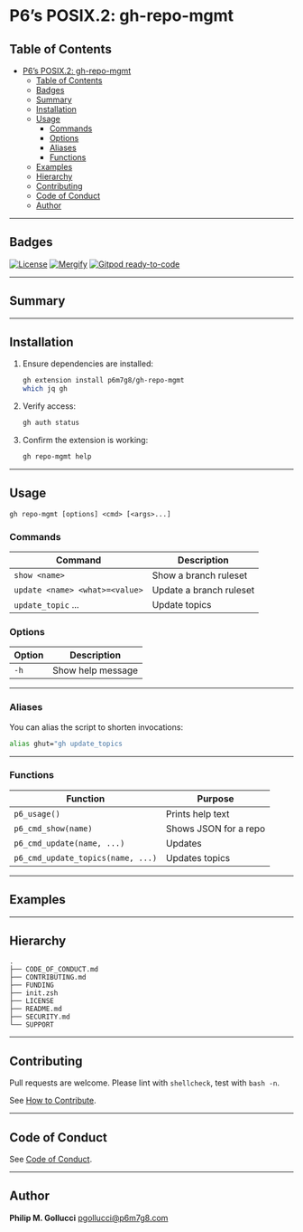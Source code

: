 # P6’s POSIX.2: gh-repo-mgmt

## Table of Contents

- [P6’s POSIX.2: gh-repo-mgmt](#p6s-posix2-gh-repo-mgmt)
  - [Table of Contents](#table-of-contents)
  - [Badges](#badges)
  - [Summary](#summary)
  - [Installation](#installation)
  - [Usage](#usage)
    - [Commands](#commands)
    - [Options](#options)
    - [Aliases](#aliases)
    - [Functions](#functions)
  - [Examples](#examples)
  - [Hierarchy](#hierarchy)
  - [Contributing](#contributing)
  - [Code of Conduct](#code-of-conduct)
  - [Author](#author)

---

## Badges

[![License](https://img.shields.io/badge/License-Apache%202.0-yellowgreen.svg)](https://opensource.org/licenses/Apache-2.0)
[![Mergify](https://img.shields.io/endpoint.svg?url=https://gh.mergify.io/badges//gh-repo-mgmt/&style=flat)](https://mergify.io)
[![Gitpod ready-to-code](https://img.shields.io/badge/Gitpod-ready--to--code-blue?logo=gitpod)](https://gitpod.io/#https://github.com//gh-repo-mgmt)

---

## Summary

---

## Installation

1. Ensure dependencies are installed:
   ```bash
   gh extension install p6m7g8/gh-repo-mgmt
   which jq gh
   ```
2. Verify access:
   ```bash
   gh auth status
   ```
3. Confirm the extension is working:
   ```bash
   gh repo-mgmt help
   ```

---

## Usage

```text
gh repo-mgmt [options] <cmd> [<args>...]
```

### Commands

| Command | Description |
|----------|-------------|
| `show <name>` | Show a branch ruleset |
| `update <name> <what>=<value>` | Update a branch ruleset |
| `update_topic` <name> <topics>... | Update topics |

### Options

| Option | Description |
|---------|-------------|
| `-h` | Show help message |

---

### Aliases

You can alias the script to shorten invocations:

```bash
alias ghut="gh update_topics
```

---

### Functions

| Function | Purpose |
|-----------|----------|
| `p6_usage()` | Prints help text |
| `p6_cmd_show(name)` | Shows JSON for a repo |
| `p6_cmd_update(name, ...)` | Updates |
| `p6_cmd_update_topics(name, ...)` | Updates topics |

---

## Examples

---

## Hierarchy

```text
.
├── CODE_OF_CONDUCT.md
├── CONTRIBUTING.md
├── FUNDING
├── init.zsh
├── LICENSE
├── README.md
├── SECURITY.md
└── SUPPORT
```

---

## Contributing

Pull requests are welcome.
Please lint with `shellcheck`, test with `bash -n`.

See [How to Contribute](https://github.com//.github/blob/main/CONTRIBUTING.md).

---

## Code of Conduct

See [Code of Conduct](https://github.com//.github/blob/main/CODE_OF_CONDUCT.md).

---

## Author

**Philip M. Gollucci** <pgollucci@p6m7g8.com>